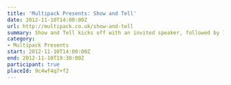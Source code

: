 ```yaml
---
title: 'Multipack Presents: Show and Tell'
date: 2012-11-10T14:00:00Z
url: http://multipack.co.uk/show-and-tell
summary: Show and Tell kicks off with an invited speaker, followed by 10-15 minute slots that are offered to new and seasoned speakers alike, giving anyone the chance to engage with an enthusiastic audience of web and tech enthusiasts.
category:
- Multipack Presents
start: 2012-11-10T14:00:00Z
end: 2012-11-10T19:30:00Z
participant: true
placeId: 9c4wf4q7+f2
---
```


